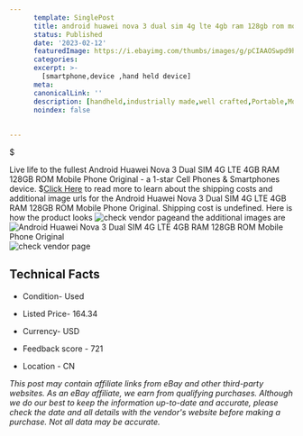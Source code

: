 ```yaml
---
      template: SinglePost
      title: android huawei nova 3 dual sim 4g lte 4gb ram 128gb rom mobile phone original
      status: Published
      date: '2023-02-12'
      featuredImage: https://i.ebayimg.com/thumbs/images/g/pCIAAOSwpd9hMdkm/s-l225.jpg
      categories: 
      excerpt: >-
        [smartphone,device ,hand held device]
      meta:
      canonicalLink: ''
      description: [handheld,industrially made,well crafted,Portable,Mobile,Compact,Convenient,Lightweight,Maneuverable,Man-portable,Miniature,Carriable,Hand-held,Light,Holdable,Transportable,Mobile device,Pocket-sized,On-the-go,Wireless,Cordless,Compact size,Convenient size, smartphone,device ,hand held device]
      noindex: false
      
        
---
```

$

Live life to the fullest Android Huawei Nova 3 Dual SIM 4G LTE 4GB RAM 128GB ROM Mobile Phone Original - a 1-star Cell Phones & Smartphones device.
$[Click Here](https://www.ebay.com/itm/274939678543?hash=item4003ae8f4f%3Ag%3ApCIAAOSwpd9hMdkm&mkevt=1&mkcid=1&mkrid=711-53200-19255-0&campid=%253CePNCampaignId%253E&customid=%253CreferenceId%253E&toolid=10049) to read more to learn about the shipping costs and additional image urls for the Android Huawei Nova 3 Dual SIM 4G LTE 4GB RAM 128GB ROM Mobile Phone Original. Shipping cost is undefined. Here is how the product looks ![check vendor page](https://i.ebayimg.com/thumbs/images/g/pCIAAOSwpd9hMdkm/s-l225.jpg)and the additional images are![Android Huawei Nova 3 Dual SIM 4G LTE 4GB RAM 128GB ROM Mobile Phone Original](https://i.ebayimg.com/images/g/pCIAAOSwpd9hMdkm/s-l1200.jpg)![check vendor page](https://origin-galleryplus.ebayimg.com/ws/web/274939678543_2_0_1/225x225.jpg,https://origin-galleryplus.ebayimg.com/ws/web/274939678543_3_0_1/225x225.jpg,https://origin-galleryplus.ebayimg.com/ws/web/274939678543_4_0_1/225x225.jpg)



 ## Technical Facts 



     
      

 - Condition- Used 


      

 - Listed Price- 164.34 


      

 - Currency- USD 


      

 - Feedback score - 721 


      

 - Location - CN 


      
      

 *_This post may contain affiliate links from eBay and other third-party websites. As an eBay affiliate, we earn from qualifying purchases. Although we do our best to keep the information up-to-date and accurate, please check the date and all details with the vendor's website before making a purchase. Not all data may be accurate._*






